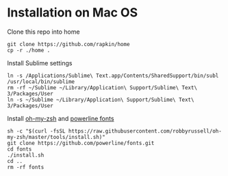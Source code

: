 # Installation on Mac OS

Clone this repo into home
```
git clone https://github.com/rapkin/home
cp -r ./home .
```

Install Sublime settings
```
ln -s /Applications/Sublime\ Text.app/Contents/SharedSupport/bin/subl /usr/local/bin/sublime
rm -rf ~/Sublime ~/Library/Application\ Support/Sublime\ Text\ 3/Packages/User
ln -s ~/Sublime ~/Library/Application\ Support/Sublime\ Text\ 3/Packages/User
```

Install [oh-my-zsh](https://github.com/robbyrussell/oh-my-zsh) and [powerline fonts](https://github.com/powerline/fonts)
```
sh -c "$(curl -fsSL https://raw.githubusercontent.com/robbyrussell/oh-my-zsh/master/tools/install.sh)"
git clone https://github.com/powerline/fonts.git
cd fonts
./install.sh
cd ..
rm -rf fonts
```
